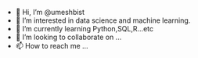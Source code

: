 - 👋 Hi, I’m @umeshbist
- 👀 I’m interested in data science and machine learning.
- 🌱 I’m currently learning Python,SQL,R...etc
- 💞️ I’m looking to collaborate on ...
- 📫 How to reach me ...

<!---
umeshbist/umeshbist is a ✨ special ✨ repository because its `README.md` (this file) appears on your GitHub profile.
You can click the Preview link to take a look at your changes.
--->
